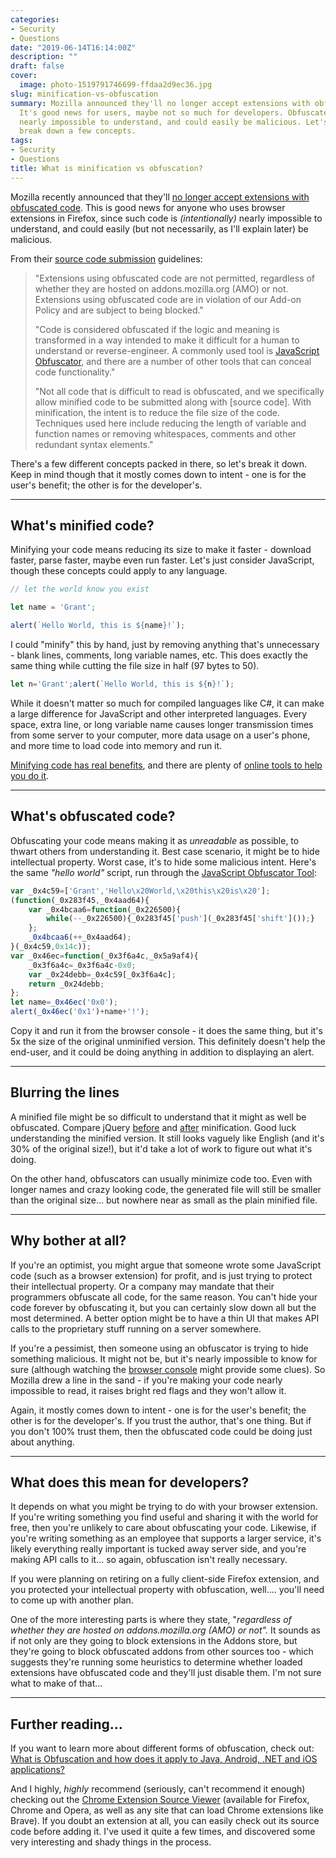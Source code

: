 ```yaml
---
categories:
- Security
- Questions
date: "2019-06-14T16:14:00Z"
description: ""
draft: false
cover:
  image: photo-1519791746699-ffdaa2d9ec36.jpg
slug: minification-vs-obfuscation
summary: Mozilla announced they'll no longer accept extensions with obfuscated code.
  It's good news for users, maybe not so much for developers. Obfuscated code is (intentionally)
  nearly impossible to understand, and could easily be malicious. Let's unpack and
  break down a few concepts.
tags:
- Security
- Questions
title: What is minification vs obfuscation?
---
```

Mozilla recently announced that they'll [no longer accept extensions with obfuscated code](https://blog.mozilla.org/addons/2019/05/02/add-on-policy-and-process-updates/). This is good news for anyone who uses browser extensions in Firefox, since such code is _(intentionally)_ nearly impossible to understand, and could easily (but not necessarily, as I'll explain later) be malicious.

From their [source code submission](https://developer.mozilla.org/en-US/docs/Mozilla/Add-ons/Source_Code_Submission#Use_of_obfuscated_code) guidelines:

> "Extensions using obfuscated code are not permitted, regardless of whether they are hosted on addons.mozilla.org (AMO) or not. Extensions using obfuscated code are in violation of our Add-on Policy and are subject to being blocked."  
>   
> "Code is considered obfuscated if the logic and meaning is transformed in a way intended to make it difficult for a human to understand or reverse-engineer. A commonly used tool is [JavaScript Obfuscator](https://obfuscator.io/), and there are a number of other tools that can conceal code functionality."  
>   
> "Not all code that is difficult to read is obfuscated, and we specifically allow minified code to be submitted along with [source code]. With minification, the intent is to reduce the file size of the code. Techniques used here include reducing the length of variable and function names or removing whitespaces, comments and other redundant syntax elements."

There's a few different concepts packed in there, so let's break it down. Keep in mind though that it mostly comes down to intent - one is for the user's benefit; the other is for the developer's.

---

## What's minified code?

Minifying your code means reducing its size to make it faster - download faster, parse faster, maybe even run faster. Let's just consider JavaScript, though these concepts could apply to any language.

```javascript
// let the world know you exist

let name = 'Grant';

alert(`Hello World, this is ${name}!`);
```

I could "minify" this by hand, just by removing anything that's unnecessary - blank lines, comments, long variable names, etc. This does exactly the same thing while cutting the file size in half (97 bytes to 50).

```javascript
let n='Grant';alert(`Hello World, this is ${n}!`);
```

While it doesn't matter so much for compiled languages like C#, it can make a large difference for JavaScript and other interpreted languages. Every space, extra line, or long variable name causes longer transmission times from some server to your computer, more data usage on a user's phone, and more time to load code into memory and run it.

[Minifying code has real benefits](https://stackoverflow.com/q/1181447/301857), and there are plenty of [online tools to help you do it](https://www.hongkiat.com/blog/javascript-minifying-tools/).

---

## What's obfuscated code?

Obfuscating your code means making it as _unreadable_ as possible, to thwart others from understanding it. Best case scenario, it might be to hide intellectual property. Worst case, it's to hide some malicious intent. Here's the same _"hello world"_ script, run through the [JavaScript Obfuscator Tool](https://obfuscator.io/):

```javascript
var _0x4c59=['Grant','Hello\x20World,\x20this\x20is\x20'];
(function(_0x283f45,_0x4aad64){
    var _0x4bcaa6=function(_0x226500){
        while(--_0x226500){_0x283f45['push'](_0x283f45['shift']());}
    };
    _0x4bcaa6(++_0x4aad64);
}(_0x4c59,0x14c));
var _0x46ec=function(_0x3f6a4c,_0x5a9af4){
    _0x3f6a4c=_0x3f6a4c-0x0;
    var _0x24debb=_0x4c59[_0x3f6a4c];
    return _0x24debb;
};
let name=_0x46ec('0x0');
alert(_0x46ec('0x1')+name+'!');
```

Copy it and run it from the browser console - it does the same thing, but it's 5x the size of the original unminified version. This definitely doesn't help the end-user, and it could be doing anything in addition to displaying an alert.

---

## Blurring the lines

A minified file might be so difficult to understand that it might as well be obfuscated. Compare jQuery [before](https://code.jquery.com/jquery-3.4.1.js) and [after](https://code.jquery.com/jquery-3.4.1.min.js) minification. Good luck understanding the minified version. It still looks vaguely like English (and it's 30% of the original size!), but it'd take a lot of work to figure out what it's doing.

On the other hand, obfuscators can usually minimize code too. Even with longer names and crazy looking code, the generated file will still be smaller than the original size... but nowhere near as small as the plain minified file.

---

## Why bother at all?

If you're an optimist, you might argue that someone wrote some JavaScript code (such as a browser extension) for profit, and is just trying to protect their intellectual property. Or a company may mandate that their programmers obfuscate all code, for the same reason. You can't hide your code forever by obfuscating it, but you can certainly slow down all but the most determined. A better option might be to have a thin UI that makes API calls to the proprietary stuff running on a server somewhere.

If you're a pessimist, then someone using an obfuscator is trying to hide something malicious. It might not be, but it's nearly impossible to know for sure (although watching the [browser console](https://grantwinney.com/how-do-i-view-the-dev-console-in-my-browser/) might provide some clues). So Mozilla drew a line in the sand - if you're making your code nearly impossible to read, it raises bright red flags and they won't allow it.

Again, it mostly comes down to intent - one is for the user's benefit; the other is for the developer's. If you trust the author, that's one thing. But if you don't 100% trust them, then the obfuscated code could be doing just about anything.

---

## What does this mean for developers?

It depends on what you might be trying to do with your browser extension. If you're writing something you find useful and sharing it with the world for free, then you're unlikely to care about obfuscating your code. Likewise, if you're writing something as an employee that supports a larger service, it's likely everything really important is tucked away server side, and you're making API calls to it... so again, obfuscation isn't really necessary.

If you were planning on retiring on a fully client-side Firefox extension, and you protected your intellectual property with obfuscation, well.... you'll need to come up with another plan.

One of the more interesting parts is where they state, "_regardless of whether they are hosted on addons.mozilla.org (AMO) or not"._ It sounds as if not only are they going to block extensions in the Addons store, but they're going to block obfuscated addons from other sources too - which suggests they're running some heuristics to determine whether loaded extensions have obfuscated code and they'll just disable them. I'm not sure what to make of that...

---

## Further reading...

If you want to learn more about different forms of obfuscation, check out:  
[What is Obfuscation and how does it apply to Java, Android, .NET and iOS applications?](https://www.preemptive.com/obfuscation)

And I highly, _highly_ recommend (seriously, can't recommend it enough) checking out the [Chrome Extension Source Viewer](https://github.com/Rob--W/crxviewer) (available for Firefox, Chrome and Opera, as well as any site that can load Chrome extensions like Brave). If you doubt an extension at all, you can easily check out its source code before adding it. I've used it quite a few times, and discovered some very interesting and shady things in the process.